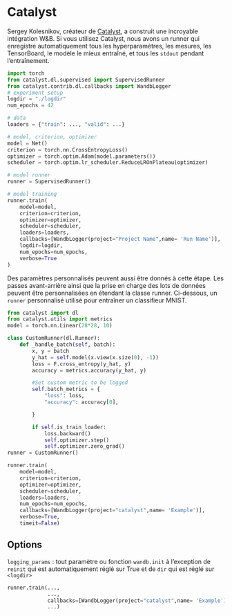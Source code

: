 # Catalyst

 Sergey Kolesnikov, créateur de [Catalyst](https://github.com/catalyst-team/catalyst), a construit une incroyable intégration W&B. Si vous utilisez Catalyst, nous avons un runner qui enregistre automatiquement tous les hyperparamètres, les mesures, les TensorBoard, le modèle le mieux entraîné, et tous les `stdout` pendant l’entraînement. 

```python
import torch
from catalyst.dl.supervised import SupervisedRunner
from catalyst.contrib.dl.callbacks import WandbLogger
# experiment setup
logdir = "./logdir"
num_epochs = 42

# data
loaders = {"train": ..., "valid": ...}

# model, criterion, optimizer
model = Net()
criterion = torch.nn.CrossEntropyLoss()
optimizer = torch.optim.Adam(model.parameters())
scheduler = torch.optim.lr_scheduler.ReduceLROnPlateau(optimizer)

# model runner
runner = SupervisedRunner()

# model training
runner.train(
    model=model,
    criterion=criterion,
    optimizer=optimizer,
    scheduler=scheduler,
    loaders=loaders,
    callbacks=[WandbLogger(project="Project Name",name= 'Run Name')],
    logdir=logdir,
    num_epochs=num_epochs,
    verbose=True
)
```

 Des paramètres personnalisés peuvent aussi être donnés à cette étape. Les passes avant-arrière ainsi que la prise en charge des lots de données peuvent être personnalisées en étendant la classe runner. Ci-dessous, un `runner` personnalisé utilisé pour entraîner un classifieur MNIST.

```python
from catalyst import dl
from catalyst.utils import metrics
model = torch.nn.Linear(28*28, 10)

class CustomRunner(dl.Runner):
    def _handle_batch(self, batch):
        x, y = batch
        y_hat = self.model(x.view(x.size(0), -1))
        loss = F.cross_entropy(y_hat, y)
        accuracy = metrics.accuracy(y_hat, y)

        #Set custom metric to be logged
        self.batch_metrics = {
            "loss": loss,
            "accuracy": accuracy[0],

        }

        if self.is_train_loader:
            loss.backward()
            self.optimizer.step()
            self.optimizer.zero_grad()
runner = CustomRunner()     

runner.train(
    model=model,
    criterion=criterion,
    optimizer=optimizer,
    scheduler=scheduler,
    loaders=loaders,
    num_epochs=num_epochs,
    callbacks=[WandbLogger(project="catalyst",name= 'Example')],
    verbose=True,
    timeit=False)
```

## Options

 `logging_params` : tout paramètre ou fonction `wandb.init` à l’exception de `reinit` qui est automatiquement réglé sur True et de `dir` qui est réglé sur `<logdir>`  


```python
runner.train(...,
             ...,
             callbacks=[WandbLogger(project="catalyst",name= 'Example'),logging_params={params}],
             ...)
```

